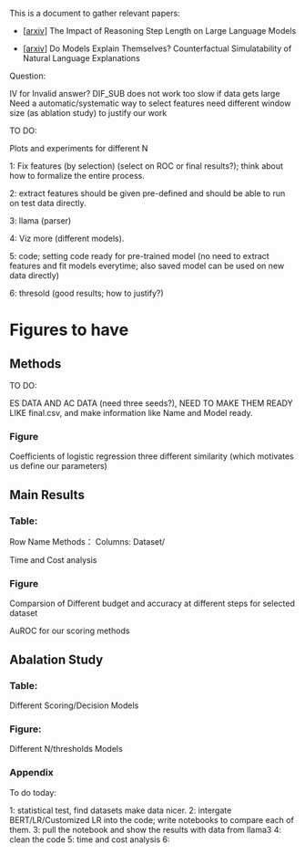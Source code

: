This is a document to gather relevant papers:

- \[[arxiv](https://arxiv.org/html/2401.04925v3)\] The Impact of Reasoning Step Length on Large Language Models

- \[[arxiv](https://arxiv.org/abs/2307.08678)\] Do Models Explain Themselves? Counterfactual Simulatability of Natural Language Explanations

Question:

IV for Invalid answer?
DIF_SUB does not work
too slow if data gets large
Need a automatic/systematic way to select features
need different window size (as ablation study) to justify our work

TO DO:

Plots and experiments for different N


1: Fix features (by selection) (select on ROC or final results?); think about how to formalize the entire process.

2: extract features should be given pre-defined and should be able to run on test data directly.

3: llama (parser)

4: Viz more (different models).

5: code; setting code ready for pre-trained model (no need to extract features and fit models everytime; also saved model can be used on new data directly)

6: thresold (good results; how to justify?)


# Figures to have


## Methods




TO DO:

ES DATA AND AC DATA (need three seeds?), NEED TO MAKE THEM READY LIKE final.csv, and make information like Name and Model ready.

### Figure

Coefficients of logistic regression three different similarity (which motivates us define our parameters)

##  Main Results

### Table: 

Row Name Methods：
Columns: Dataset/

Time and Cost analysis

### Figure

Comparsion of Different budget and accuracy at different steps for selected dataset

AuROC for our scoring methods

## Abalation Study 

### Table:

Different Scoring/Decision Models

### Figure:

Different N/thresholds Models

### Appendix


To do today:

1: statistical test, find datasets make data nicer.
2: intergate BERT/LR/Customized LR into the code; write notebooks to compare each of them.
3: pull the notebook and show the results with data from llama3
4: clean the code
5: time and cost analysis
6: 





